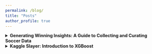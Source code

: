 ```yaml
---
permalink: /blog/
title: "Posts"
author_profile: true
---
```


<details>

<summary style="cursor: pointer; font-weight: bold;">Generating Winning Insights: A Guide to Collecting and Curating Soccer Data</summary>

<p>
  Soccer has always been a game of skill and strategy, but in recent years, the explosion of data is revolutionizing how we approach the sport. The sheer volume of data now 
  available is transforming how teams measure performance and make decisions. This surge of data is changing the game, and those who are able to use it to generate powerful 
  insights have the potential to gain an competitive edge over their opponents. One key to the generation of insights is effective data collection and curation. The quality of 
  your analysis will heavily depend on the quality of the data you are working with, so it is crucial that these steps are not overlooked. In this post, I 
  will show you how to collect and prepare soccer data for analysis. Now, let's lace up our cleats and kick-start your path to insightful soccer analysis!
</p>

</details>

<details>

<summary style="cursor: pointer; font-weight: bold;">Kaggle Slayer: Introduction to XGBoost</summary>

<p>
  Every Kaggle competition presents unique obstacles—requiring the sharpest of skills and the most powerful of tools. In this post, I will introduce you to the greatest of weapons—one every data scientist must have in their arsenal: <span 
  style="color:#007BFF;">XGBoost</span>.
</p>

<div style="text-align:center; margin: 20px;">
  <img src="/images/dragon_slayer.png" alt="Dragon Slayer" style="width: 450px;"/>
</div>

<p>
  Short for “Extreme Gradient Boosting,” XGBoost is a highly scalable, efficient decision tree machine learning library that makes use of the gradient boosting framework to provide excellent results in classification and regression tasks. If you're just     
  entering the battlefield of machine learning, this tutorial will teach you the basics of XGBoost and help you begin using it to conquer your next challenge.
</p>

<h3>Foundations</h3>

<p>
  The term “gradient boosting” comes from the concept of “boosting”—improving a single weak model (in this case, a decision tree) by combining it with other weak models to form a collectively strong model.
</p>

<p>
  In gradient boosting, an ensemble of shallow decision trees is iteratively trained, with each tree focusing on correcting the residual errors of the previous model. The final prediction is a weighted sum of all the tree predictions, creating a robust model   from individually weak learners.
</p>

<p>
  If you want to learn more about any of these concepts, I highly recommend checking out the YouTube channel "StatQuest with Josh Starmer." He offers a ton of simple yet thorough videos on machine learning. Here are a few of his playlists that explain the     foundational components of XGBoost:
</p>

<ul>
  <li><a href="https://www.youtube.com/watch?v=_L39rN6gz7Y&list=PLblh5JKOoLUKAtDViTvRGFpphEc24M-QH">Decision Trees</a></li>
  <li><a href="https://www.youtube.com/watch?v=3CC4N4z3GJc&list=PLblh5JKOoLUJjeXUvUE0maghNuY2_5fY6">Gradient Boosting</a></li>
</ul>

<div style="text-align:center;">
  <img src="/images/xgboost.png" alt="XGBoost"/>
</div>

<h3>Why XGBoost?</h3>

<p>
  So what is it that makes XGBoost reign king when it comes to working with tabular data? For the purpose of this post, I have narrowed it down to four key factors:
</p>

<ul>
  <li>
      Efficiency: XGBoost is extremely fast. It uses parallel processing and optimization techniques, allowing it to construct different parts of the trees simultaneously. This significantly expedites the process when compared to traditional gradient boosting         methods, which build each tree one by one. It is also sparse-aware, which just means it only stores non-zero values in order to conserve memory. The method's handling of the data enables it to excel with large datasets, making it a great option for   
      applications in big data.
  </li>
  <li>
      Flexibility: XGBoost is highly adaptable, offering built-in functions for handling missing values and responding well to outliers. It includes tons of tuning parameters, which allows users to customize the model depending on the task and dataset. By creating a simple parameter grid, users can quickly test various combinations of hyperparameters to identify the optimal configuration for their problem.
  </li>
  <li>
      Performance: As XGBoost is a tree-based method, it is capable of identifying complex, non-linear relationships in the data. It also uses regularization parameters (<a href="https://www.youtube.com/watch?v=NGf0voTMlcs">L1</a> and <a   
      href="https://www.youtube.com/watch?v=Q81RR3yKn30">L2</a>)to prevent overfitting, enhancing the model's ability to generalize well to out-of-sample data. These capabilities allow XGBoost to be a consistent, high performer, both in Kaggle competitions   
      and in real-world settings. 
  </li>
  <li>
      Community: Lastly, XGBoost is supported by a massive community, meaning extensive up-to-date documentation, tutorials, and resources are readily available to users. There are implementations of XGBoost in Python, R, Julia, Java, and more, so it is 
      accessible for everyone. It also integrates seamlessly with popular data science libraries, such as sci-kit learn and TensorFlow, which makes it easy for users to incorporate it into their workflows.
  </li>
</ul>

<h3>Applications</h3>

<div style="text-align:center; margin: 20px;">
  <img src="/images/fernando_tatis.png" alt="baseball" style="width: 450px;"/>
</div>

<p>
  XGBoost has been successfully applied to:
</p>

<ul>
    <li>
        Sports: Predicting Match Outcomes, Sports Betting, Play Calling, Personnel Strategy, Draft Decisions, Injury Prediction and Prevention
    </li>
    <li>
        Business: Customer Segmentation, Credit Scoring, Risk Assessment, Sale Forecasting
    </li>
    <li>
        Health: Precision Medicine, Healthcare Cost Prediction, Pharmaceutical Studies, Genomics 
    </li>
</ul>

<h3>Demo</h3>

<p>
    Now, I will show you how easy it is start using XGBoost. Below, I trained a simple XGBoost model and compared to three common methods. 
</p>

<pre style="font-size: 12px; padding: 10px; line-height: 1.2;"><code class="language-python">
# Load the dataset
data = pd.read_csv('insurance.csv')

# Define the features and the target variable
X, y = data.iloc[:, :-1], data.iloc[:, -1]

# Define the categorical and numerical features
categorical_features = ['sex', 'smoker', 'region']
numerical_features = ['age', 'bmi', 'children']

# Preprocess the data
preprocessor = ColumnTransformer(
    transformers=[
        ('num', 'passthrough', numerical_features),
        ('cat', OneHotEncoder(), categorical_features)
    ])

# Split the data into training and test sets
X_train, X_test, y_train, y_test = train_test_split(X, y, test_size=0.2, random_state=42)

# Define the models
models = {
    'Linear Regression': LinearRegression(),
    'Decision Tree': DecisionTreeRegressor(random_state=42),
    'Random Forest': RandomForestRegressor(random_state=42),
    'XGBoost': xgb.XGBRegressor(objective='reg:squarederror', random_state=42)
}

# Define a parameter grid for XGBoost
param_grid = {
    'regressor__n_estimators': [100, 200, 300],
    'regressor__max_depth': [3, 4, 5, 6],
    'regressor__learning_rate': [0.01, 0.05, 0.1],
    'regressor__subsample': [0.6, 0.8, 1.0],
    'regressor__colsample_bytree': [0.6, 0.8, 1.0]
}

# Perform RandomizedSearchCV for XGBoost
xgb_pipeline = Pipeline(steps=[('preprocessor', preprocessor),
                               ('regressor', models['XGBoost'])])

random_search = RandomizedSearchCV(estimator=xgb_pipeline, param_distributions=param_grid,
                                   n_iter=50, scoring='neg_mean_squared_error', cv=3, verbose=1, random_state=42, n_jobs=-1)

random_search.fit(X_train, y_train)

# Get the best model
best_xgb_model = random_search.best_estimator_

# Train and evaluate each model
results = {}
for name, model in models.items():
    if name == 'XGBoost':
        pipeline = best_xgb_model
    else:
        pipeline = Pipeline(steps=[('preprocessor', preprocessor),
                                   ('regressor', model)])
        pipeline.fit(X_train, y_train)
    predictions = pipeline.predict(X_test)
    rmse = np.sqrt(mean_squared_error(y_test, predictions))
    results[name] = rmse

# Print the results
for name, rmse in results.items():
    print(f'{name} - RMSE: {rmse}')
</code></pre>

<div style="text-align:center; margin: 20px;">
  <img src="/images/xgboost-demo 2.png" alt="Demo Results" style="width: 450px;"/>
</div>

<p>
    Voila! XGBoost has the lowest RMSE, meaning that its predicted values were closest to the true values in data.
</p>

<h3>Conclusion</h3>

<p>
    With this brief introduction, I hope you have started to appreciate the power of XGBoost. I have avoided diving into the math behind the method here, but if you're interested, it’s fascinating to see what’s happening under the hood.
</p>

<p>
    If you are interested, you can find more information <a href="https://www.geeksforgeeks.org/xgboost/">here</a>.
</p>
  
<p>
    Now that you have some basic information, I would encourage you to try it yourself. With a bit of practice, I am confident you will become a   
    master of XGBoost, slaying even the mightiest of Kaggle competitions in no time. 
</p>

</details>







